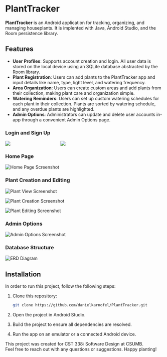 # PlantTracker

**PlantTracker** is an Android application for tracking, organizing, and managing houseplants. It is implented with Java, Android Studio, and the Room persistence library. 

## Features

- **User Profiles**: Supports account creation and login. All user data is stored on the local device using an SQLite database abstracted by the Room library.
- **Plant Registration**: Users can add plants to the PlantTracker app and input details like name, type, light level, and watering frequency.
- **Area Organization**: Users can create custom areas and add plants from their collection,  making plant care and organization simple.
- **Watering Reminders**: Users can set up custom watering schedules for each plant in their collection. Plants are sorted by watering schedule, and any overdue plants are highlighted.
- **Admin Options**: Administrators can update and delete user accounts in-app through a convenient Admin Options page.

### Login and Sign Up

<div style=
   "
   display: flex;
   gap: 10rem;
   max-height: 50vh;
   "
>
   <img src="screenshots/login.png">
   <img src="screenshots/signup.png">
</div>

### Home Page

![Home Page Screenshot](screenshots/home.png)

### Plant Creation and Editing

![Plant View Screenshot](screenshots/all_plants.png)

![Plant Creation Screenshot](screenshots/new_plant.png)

![Plant Editing Screenshot](screenshots/view_plant.png)

### Admin Options

![Admin Options Screenshot](screenshots/admin.png)

### Database Structure

![ERD Diagram](screenshots/PlantTrackerERD.png)

## Installation

In order to run this project, follow the following steps:

1. Clone this repository:
   ```bash
   git clone https://github.com/danielkarnofel/PlantTracker.git
   ```

2. Open the project in Android Studio.

3. Build the project to ensure all dependencies are resolved.

4. Run the app on an emulator or a connected Android device.

This project was created for CST 338: Software Design at CSUMB. \
Feel free to reach out with any questions or suggestions. Happy planting!
